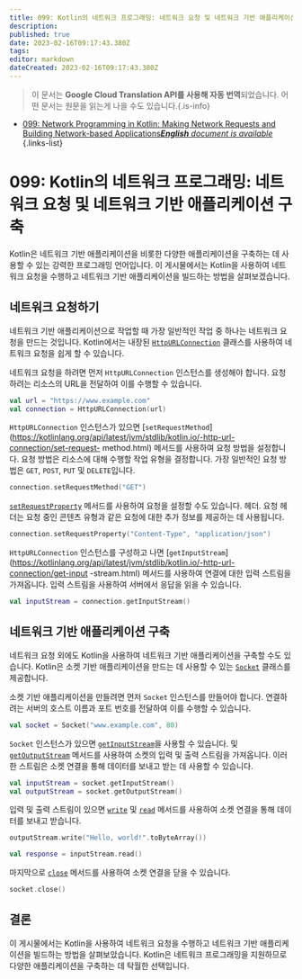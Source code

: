 ```yaml
---
title: 099: Kotlin의 네트워크 프로그래밍: 네트워크 요청 및 네트워크 기반 애플리케이션 구축
description: 
published: true
date: 2023-02-16T09:17:43.380Z
tags: 
editor: markdown
dateCreated: 2023-02-16T09:17:43.380Z
---
```


> 이 문서는 **Google Cloud Translation API를 사용해 자동 번역**되었습니다.
어떤 문서는 원문을 읽는게 나을 수도 있습니다.{.is-info}



- [099: Network Programming in Kotlin: Making Network Requests and Building Network-based Applications***English** document is available*](/en/Knowledge-base/Kotlin/Learning/099-network-programming-in-kotlin-making-network-requests-and-building-network-based-applications)
{.links-list}


# 099: Kotlin의 네트워크 프로그래밍: 네트워크 요청 및 네트워크 기반 애플리케이션 구축

Kotlin은 네트워크 기반 애플리케이션을 비롯한 다양한 애플리케이션을 구축하는 데 사용할 수 있는 강력한 프로그래밍 언어입니다. 이 게시물에서는 Kotlin을 사용하여 네트워크 요청을 수행하고 네트워크 기반 애플리케이션을 빌드하는 방법을 살펴보겠습니다.

## 네트워크 요청하기

네트워크 기반 애플리케이션으로 작업할 때 가장 일반적인 작업 중 하나는 네트워크 요청을 만드는 것입니다. Kotlin에서는 내장된 [`HttpURLConnection`](https://kotlinlang.org/api/latest/jvm/stdlib/kotlin.io/-http-url-connection/) 클래스를 사용하여 네트워크 요청을 쉽게 할 수 있습니다.

네트워크 요청을 하려면 먼저 `HttpURLConnection` 인스턴스를 생성해야 합니다. 요청하려는 리소스의 URL을 전달하여 이를 수행할 수 있습니다.

```kotlin
val url = "https://www.example.com"
val connection = HttpURLConnection(url)
```

`HttpURLConnection` 인스턴스가 있으면 [`setRequestMethod`](https://kotlinlang.org/api/latest/jvm/stdlib/kotlin.io/-http-url-connection/set-request- method.html) 메서드를 사용하여 요청 방법을 설정합니다. 요청 방법은 리소스에 대해 수행할 작업 유형을 결정합니다. 가장 일반적인 요청 방법은 `GET`, `POST`, `PUT` 및 `DELETE`입니다.

```kotlin
connection.setRequestMethod("GET")
```

[`setRequestProperty`](https://kotlinlang.org/api/latest/jvm/stdlib/kotlin.io/-http-url-connection/set-request-property.html) 메서드를 사용하여 요청을 설정할 수도 있습니다. 헤더. 요청 헤더는 요청 중인 콘텐츠 유형과 같은 요청에 대한 추가 정보를 제공하는 데 사용됩니다.

```kotlin
connection.setRequestProperty("Content-Type", "application/json")
```

`HttpURLConnection` 인스턴스를 구성하고 나면 [`getInputStream`](https://kotlinlang.org/api/latest/jvm/stdlib/kotlin.io/-http-url-connection/get-input -stream.html) 메서드를 사용하여 연결에 대한 입력 스트림을 가져옵니다. 입력 스트림을 사용하여 서버에서 응답을 읽을 수 있습니다.

```kotlin
val inputStream = connection.getInputStream()
```

## 네트워크 기반 애플리케이션 구축

네트워크 요청 외에도 Kotlin을 사용하여 네트워크 기반 애플리케이션을 구축할 수도 있습니다. Kotlin은 소켓 기반 애플리케이션을 만드는 데 사용할 수 있는 [`Socket`](https://kotlinlang.org/api/latest/jvm/stdlib/kotlin.io/-socket/) 클래스를 제공합니다.

소켓 기반 애플리케이션을 만들려면 먼저 `Socket` 인스턴스를 만들어야 합니다. 연결하려는 서버의 호스트 이름과 포트 번호를 전달하여 이를 수행할 수 있습니다.

```kotlin
val socket = Socket("www.example.com", 80)
```

`Socket` 인스턴스가 있으면 [`getInputStream`](https://kotlinlang.org/api/latest/jvm/stdlib/kotlin.io/-socket/get-input-stream.html)을 사용할 수 있습니다. 및 [`getOutputStream`](https://kotlinlang.org/api/latest/jvm/stdlib/kotlin.io/-socket/get-output-stream.html) 메서드를 사용하여 소켓의 입력 및 출력 스트림을 가져옵니다. 이러한 스트림은 소켓 연결을 통해 데이터를 보내고 받는 데 사용할 수 있습니다.

```kotlin
val inputStream = socket.getInputStream()
val outputStream = socket.getOutputStream()
```

입력 및 출력 스트림이 있으면 [`write`](https://kotlinlang.org/api/latest/jvm/stdlib/kotlin.io/-output-stream/write.html) 및 [ `read`](https://kotlinlang.org/api/latest/jvm/stdlib/kotlin.io/-input-stream/read.html) 메서드를 사용하여 소켓 연결을 통해 데이터를 보내고 받습니다.

```kotlin
outputStream.write("Hello, world!".toByteArray())

val response = inputStream.read()
```

마지막으로 [`close`](https://kotlinlang.org/api/latest/jvm/stdlib/kotlin.io/-socket/close.html) 메서드를 사용하여 소켓 연결을 닫을 수 있습니다.

```kotlin
socket.close()
```

## 결론

이 게시물에서는 Kotlin을 사용하여 네트워크 요청을 수행하고 네트워크 기반 애플리케이션을 빌드하는 방법을 살펴보았습니다. Kotlin은 네트워크 프로그래밍을 지원하므로 다양한 애플리케이션을 구축하는 데 탁월한 선택입니다.